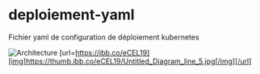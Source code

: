 # deploiement-yaml

Fichier yaml de configuration de déploiement kubernetes

![Architecture](https://ibb.co/eCEL19)
[url=https://ibb.co/eCEL19][img]https://thumb.ibb.co/eCEL19/Untitled_Diagram_line_5.jpg[/img][/url]
